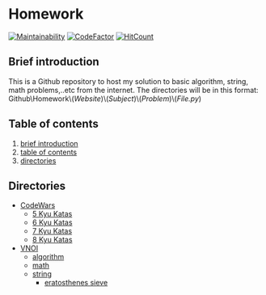 # Homework

[![Maintainability](https://api.codeclimate.com/v1/badges/e8bd6a27ef2d2c6c863a/maintainability)](https://codeclimate.com/github/trqngdk/Homework/maintainability) [![CodeFactor](https://www.codefactor.io/repository/github/trqngdk/homework/badge)](https://www.codefactor.io/repository/github/trqngdk/homework) [![HitCount](https://hits.dwyl.com/trqngdk/Homework.svg?style=flat-square)](http://hits.dwyl.com/trqngdk/Homework)


## **Brief introduction**

This is a Github repository to host my solution to basic algorithm, string, math problems,..etc from the internet. The directories will be in this format: Github\Homework\\(_Website_)\\(_Subject_)\\(_Problem_)\\(_File.py_)

## **Table of contents**

1. [brief introduction](#brief-introduction)
2. [table of contents](#table-of-contents)
3. [directories](#directories)

## **Directories**
- [CodeWars](./CodeWars)
  - [5 Kyu Katas](./CodeWars/5-Kyu-Katas)
  - [6 Kyu Katas](./CodeWars/6-Kyu-Katas)
  - [7 Kyu Katas](./CodeWars/7-Kyu-Katas)
  - [8 Kyu Katas](./CodeWars/8-Kyu-Katas)
- [VNOI](./VNOI)
  - [algorithm](./VNOI/algorithm)
  - [math](./VNOI/math)
  - [string](./VNOI/string)
    - [eratosthenes sieve](./VNOI/string/sieve_prime_number.py)

